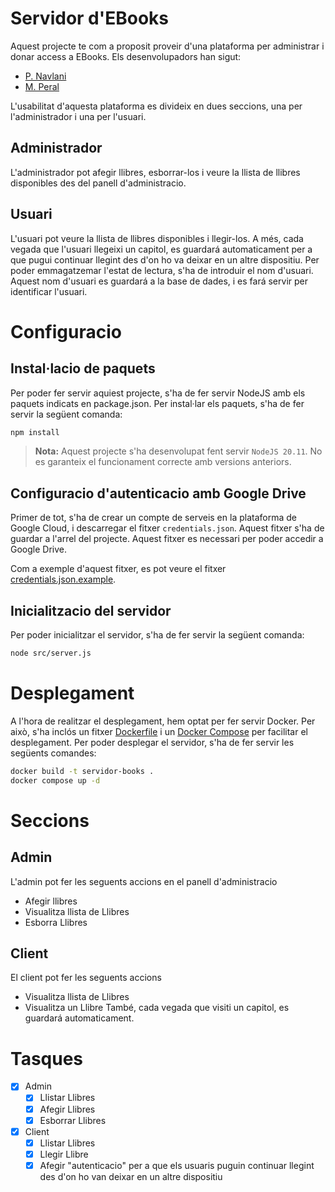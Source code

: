 # Servidor d'EBooks

Aquest projecte te com a proposit proveir d'una plataforma per administrar i donar access a EBooks. Els desenvolupadors han sigut:
- [P. Navlani](https://github.com/pnavlani)
- [M. Peral](https://github.com/mperalsapa)

L'usabilitat d'aquesta plataforma es divideix en dues seccions, una per l'administrador i una per l'usuari.
## Administrador
L'administrador pot afegir llibres, esborrar-los i veure la llista de llibres disponibles des del panell d'administracio.

## Usuari
L'usuari pot veure la llista de llibres disponibles i llegir-los. A més, cada vegada que l'usuari llegeixi un capitol, es guardará automaticament per a que pugui continuar llegint des d'on ho va deixar en un altre dispositiu. Per poder emmagatzemar l'estat de lectura, s'ha de introduir el nom d'usuari. Aquest nom d'usuari es guardará a la base de dades, i es fará servir per identificar l'usuari.

# Configuracio
## Instal·lacio de paquets
Per poder fer servir aquiest projecte, s'ha de fer servir NodeJS amb els paquets indicats en package.json. Per instal·lar els paquets, s'ha de fer servir la següent comanda:
```bash
npm install
```

> **Nota:** Aquest projecte s'ha desenvolupat fent servir `NodeJS 20.11`. No es garanteix el funcionament correcte amb versions anteriors.

## Configuracio d'autenticacio amb Google Drive
Primer de tot, s'ha de crear un compte de serveis en la plataforma de Google Cloud, i descarregar el fitxer `credentials.json`. Aquest fitxer s'ha de guardar a l'arrel del projecte. Aquest fitxer es necessari per poder accedir a Google Drive.

Com a exemple d'aquest fitxer, es pot veure el fitxer [credentials.json.example](credentials.json.example).

## Inicialitzacio del servidor
Per poder inicialitzar el servidor, s'ha de fer servir la següent comanda:
```bash
node src/server.js
```

# Desplegament
A l'hora de realitzar el desplegament, hem optat per fer servir Docker. Per això, s'ha inclós un fitxer [Dockerfile](Dockerfile) i un [Docker Compose](docker-compose.yaml) per facilitar el desplegament.
Per poder desplegar el servidor, s'ha de fer servir les següents comandes:
```bash
docker build -t servidor-books .
docker compose up -d
```

# Seccions
## Admin
L'admin pot fer les seguents accions en el panell d'administracio
- Afegir llibres
- Visualitza llista de Llibres
- Esborra Llibres

## Client
El client pot fer les seguents accions
- Visualitza llista de Llibres
- Visualitza un Llibre
També, cada vegada que visiti un capitol, es guardará automaticament.

# Tasques
- [x] Admin
    - [x] Llistar Llibres
    - [x] Afegir Llibres
    - [x] Esborrar Llibres
- [x] Client
    - [x] Llistar Llibres
    - [x] Llegir Llibre
    - [x] Afegir "autenticacio" per a que els usuaris puguin continuar llegint des d'on ho van deixar en un altre dispositiu